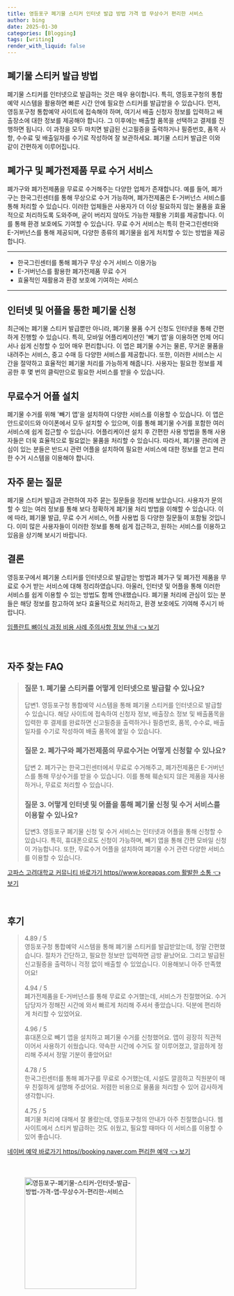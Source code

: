 ```yaml
---
title: 영등포구 폐기물 스티커 인터넷 발급 방법 가격 앱 무상수거 편리한 서비스
author: bing
date: 2025-01-30
categories: [Blogging]
tags: [writing]
render_with_liquid: false
---
```



<h2 id='폐기물 스티커 발급 방법'>폐기물 스티커 발급 방법</h2>

<p>폐기물 스티커를 인터넷으로 발급하는 것은 매우 용이합니다. 특히, 영등포구청의 통합예약 시스템을 활용하면 빠른 시간 안에 필요한 스티커를 발급받을 수 있습니다. 먼저, 영등포구청 통합예약 사이트에 접속해야 하며, 여기서 배출 신청자 정보를 입력하고 배출장소에 대한 정보를 제공해야 합니다. 그 이후에는 배출할 품목을 선택하고 결제를 진행하면 됩니다. 이 과정을 모두 마치면 발급된 신고필증을 출력하거나 필증번호, 품목 사항, 수수료 및 배출일자를 수기로 작성하여 잘 보관하세요. 폐기물 스티커 발급은 이와 같이 간편하게 이루어집니다.</p>

<h2 id='폐가구 및 폐가전제품 무료 수거 서비스'>폐가구 및 폐가전제품 무료 수거 서비스</h2>

<p>폐가구와 폐가전제품을 무료로 수거해주는 다양한 업체가 존재합니다. 예를 들어, 폐가구는 한국그린센터를 통해 무상으로 수거 가능하며, 폐가전제품은 E-거버넌스 서비스를 통해 처리할 수 있습니다. 이러한 업체들은 사용자가 더 이상 필요하지 않는 물품을 효율적으로 처리하도록 도와주며, 굳이 버리지 않아도 가능한 재활용 기회를 제공합니다. 이를 통해 환경 보호에도 기여할 수 있습니다. 무료 수거 서비스는 특히 한국그린센터와 E-거버넌스를 통해 제공되며, 다양한 종류의 폐기물을 쉽게 처치할 수 있는 방법을 제공합니다.</p>

<hr />

<ul>
    <li>한국그린센터를 통해 폐가구 무상 수거 서비스 이용가능</li>
    <li>E-거버넌스를 활용한 폐가전제품 무료 수거</li>
    <li>효율적인 재활용과 환경 보호에 기여하는 서비스</li>
</ul>

<hr />

<h2 id='인터넷 및 어플을 통한 폐기물 신청'>인터넷 및 어플을 통한 폐기물 신청</h2>

<p>최근에는 폐기물 스티커 발급뿐만 아니라, 폐기물 물품 수거 신청도 인터넷을 통해 간편하게 진행할 수 있습니다. 특히, 모바일 어플리케이션인 '빼기 앱'을 이용하면 언제 어디서나 쉽게 신청할 수 있어 매우 편리합니다. 이 앱은 폐기물 수거는 물론, 무거운 물품을 내려주는 서비스, 중고 수매 등 다양한 서비스를 제공합니다. 또한, 이러한 서비스는 시간을 절약하고 효율적인 폐기물 처리를 가능하게 해줍니다. 사용자는 필요한 정보를 제공한 후 몇 번의 클릭만으로 필요한 서비스를 받을 수 있습니다.</p>

<h2 id='무료수거 어플 설치'>무료수거 어플 설치</h2>

<p>폐기물 수거를 위해 '빼기 앱'을 설치하여 다양한 서비스를 이용할 수 있습니다. 이 앱은 안드로이드와 아이폰에서 모두 설치할 수 있으며, 이를 통해 폐기물 수거를 포함한 여러 서비스에 쉽게 접근할 수 있습니다. 어플리케이션 설치 후 간편한 사용 방법을 통해 사용자들은 더욱 효율적으로 필요없는 물품을 처리할 수 있습니다. 따라서, 폐기물 관리에 관심이 있는 분들은 반드시 관련 어플을 설치하여 필요한 서비스에 대한 정보를 얻고 편리한 수거 시스템을 이용해야 합니다.</p>

<h2 id='자주 묻는 질문'>자주 묻는 질문</h2>

<p>폐기물 스티커 발급과 관련하여 자주 묻는 질문들을 정리해 보았습니다. 사용자가 문의할 수 있는 여러 정보를 통해 보다 정확하게 폐기물 처리 방법을 이해할 수 있습니다. 이에 따라, 폐기물 발급, 무료 수거 서비스, 어플 사용법 등 다양한 질문들이 포함될 것입니다. 이미 많은 사용자들이 이러한 정보를 통해 쉽게 접근하고, 원하는 서비스를 이용하고 있음을 상기해 보시기 바랍니다.</p>

<h2 id='결론'>결론</h2>

<p>영등포구에서 폐기물 스티커를 인터넷으로 발급받는 방법과 폐가구 및 폐가전 제품을 무료로 수거 받는 서비스에 대해 정리하였습니다. 아울러, 인터넷 및 어플을 통해 이러한 서비스를 쉽게 이용할 수 있는 방법도 함께 안내했습니다. 폐기물 처리에 관심이 있는 분들은 해당 정보를 참고하여 보다 효율적으로 처리하고, 환경 보호에도 기여해 주시기 바랍니다.</p>


<p><a class="click-button" title="임플란트 뼈이식 과정 비용 사례 주의사항 정보 안내" href="https://adkhouse.github.io/posts/%EC%9E%84%ED%94%8C%EB%9E%80%ED%8A%B8-%EB%BC%88%EC%9D%B4%EC%8B%9D-%EA%B3%BC%EC%A0%95-%EB%B9%84%EC%9A%A9-%EC%82%AC%EB%A1%80-%EC%A3%BC%EC%9D%98%EC%82%AC%ED%95%AD-%EC%A0%95%EB%B3%B4-%EC%95%88%EB%82%B4/" rel="dofollow">임플란트 뼈이식 과정 비용 사례 주의사항 정보 안내 👈 보기</a></p><br>
<h2 id='자주_찾는_FAQ'>자주 찾는 FAQ</h2>
<div itemscope="" itemtype="https://schema.org/FAQPage"> 
<blockquote> 
<div itemscope="" itemprop="mainEntity" itemtype="https://schema.org/Question"> 
<h3 itemprop="name">질문 1. 폐기물 스티커를 어떻게 인터넷으로 발급할 수 있나요?</h3> 
<div itemscope="" itemprop="acceptedAnswer" itemtype="https://schema.org/Answer"> 
<span itemprop="text"> 
<p>답변1. 영등포구청 통합예약 시스템을 통해 폐기물 스티커를 인터넷으로 발급할 수 있습니다. 해당 사이트에 접속하여 신청자 정보, 배출장소 정보 및 배출품목을 입력한 후 결제를 완료하면 신고필증을 출력하거나 필증번호, 품목, 수수료, 배출일자를 수기로 작성하여 배출 품목에 붙일 수 있습니다.</p> 
</span> 
</div> 
</div> 
<div itemscope="" itemprop="mainEntity" itemtype="https://schema.org/Question"> 
<h3 itemprop="name">질문 2. 폐가구와 폐가전제품의 무료수거는 어떻게 신청할 수 있나요?</h3> 
<div itemscope="" itemprop="acceptedAnswer" itemtype="https://schema.org/Answer"> 
<span itemprop="text"> 
<p>답변 2. 폐가구는 한국그린센터에서 무료로 수거해주고, 폐가전제품은 E-거버넌스를 통해 무상수거를 받을 수 있습니다. 이를 통해 훼손되지 않은 제품을 재사용하거나, 무료로 처리할 수 있습니다.</p> 
</span> 
</div> 
</div> 
<div itemscope="" itemprop="mainEntity" itemtype="https://schema.org/Question"> 
<h3 itemprop="name">질문 3. 어떻게 인터넷 및 어플을 통해 폐기물 신청 및 수거 서비스를 이용할 수 있나요?</h3> 
<div itemscope="" itemprop="acceptedAnswer" itemtype="https://schema.org/Answer"> 
<span itemprop="text"> 
<p>답변3. 영등포구 폐기물 신청 및 수거 서비스는 인터넷과 어플을 통해 신청할 수 있습니다. 특히, 휴대폰으로도 신청이 가능하며, 빼기 앱을 통해 간편 모바일 신청이 가능합니다. 또한, 무료수거 어플을 설치하여 폐기물 수거 관련 다양한 서비스를 이용할 수 있습니다.</p> 
</span> 
</div> 
</div> 
</blockquote> 
</div>
<p><a class="click-button" title="고파스 고려대학교 커뮤니티 바로가기 https//www.koreapas.com 활발한 소통" href="https://adkhouse.github.io/posts/%EA%B3%A0%ED%8C%8C%EC%8A%A4-%EA%B3%A0%EB%A0%A4%EB%8C%80%ED%95%99%EA%B5%90-%EC%BB%A4%EB%AE%A4%EB%8B%88%ED%8B%B0-%EB%B0%94%EB%A1%9C%EA%B0%80%EA%B8%B0-httpswww.koreapas.com-%ED%99%9C%EB%B0%9C%ED%95%9C-%EC%86%8C%ED%86%B5/" rel="dofollow">고파스 고려대학교 커뮤니티 바로가기 https//www.koreapas.com 활발한 소통 👈 보기</a></p><br>
<h2 id='후기'>후기</h2>
<div itemscope itemtype="https://schema.org/Product">
  <blockquote>
  <div itemprop="review" itemscope itemtype="https://schema.org/Review">
      <div itemprop="reviewRating" itemscope itemtype="https://schema.org/Rating"> <span itemprop="ratingValue">4.89</span> / <span itemprop="bestRating">5</span> </div>
      <span itemprop="reviewBody">영등포구청 통합예약 시스템을 통해 폐기물 스티커를 발급받았는데, 정말 간편했습니다. 절차가 간단하고, 필요한 정보만 입력하면 금방 끝났어요. 그리고 발급된 신고필증을 출력하니 걱정 없이 배출할 수 있었습니다. 이용해보니 아주 만족했어요!</span>
  </div>
  <br>
  <div itemprop="review" itemscope itemtype="https://schema.org/Review">
      <div itemprop="reviewRating" itemscope itemtype="https://schema.org/Rating"> <span itemprop="ratingValue">4.94</span> / <span itemprop="bestRating">5</span> </div>
      <span itemprop="reviewBody">폐가전제품을 E-거버넌스를 통해 무료로 수거했는데, 서비스가 친절했어요. 수거 담당자가 정해진 시간에 와서 빠르게 처리해 주셔서 좋았습니다. 덕분에 편리하게 처리할 수 있었어요.</span>
  </div>
  <br>
  <div itemprop="review" itemscope itemtype="https://schema.org/Review">
      <div itemprop="reviewRating" itemscope itemtype="https://schema.org/Rating"> <span itemprop="ratingValue">4.96</span> / <span itemprop="bestRating">5</span> </div>
      <span itemprop="reviewBody">휴대폰으로 빼기 앱을 설치하고 폐기물 수거를 신청했어요. 앱이 굉장히 직관적이어서 사용하기 쉬웠습니다. 약속한 시간에 수거도 잘 이루어졌고, 깔끔하게 정리해 주셔서 정말 기분이 좋았어요!</span>
  </div>
  <br>
  <div itemprop="review" itemscope itemtype="https://schema.org/Review">
      <div itemprop="reviewRating" itemscope itemtype="https://schema.org/Rating"> <span itemprop="ratingValue">4.78</span> / <span itemprop="bestRating">5</span> </div>
      <span itemprop="reviewBody">한국그린센터를 통해 폐가구를 무료로 수거했는데, 시설도 깔끔하고 직원분이 매우 친절하게 설명해 주셨어요. 저렴한 비용으로 물품을 처리할 수 있어 감사하게 생각합니다.</span>
  </div>
  <br>
  <div itemprop="review" itemscope itemtype="https://schema.org/Review">
      <div itemprop="reviewRating" itemscope itemtype="https://schema.org/Rating"> <span itemprop="ratingValue">4.75</span> / <span itemprop="bestRating">5</span> </div>
      <span itemprop="reviewBody">폐기물 처리에 대해서 잘 몰랐는데, 영등포구청의 안내가 아주 친절했습니다. 웹사이트에서 스티커 발급하는 것도 쉬웠고, 필요할 때마다 이 서비스를 이용할 수 있어 좋습니다.</span>
  </div>
  </blockquote>
</div>
<p><a class="click-button" title="네이버 예약 바로가기 https//booking.naver.com 편리한 예약" href="https://adkhouse.github.io/posts/%EB%84%A4%EC%9D%B4%EB%B2%84-%EC%98%88%EC%95%BD-%EB%B0%94%EB%A1%9C%EA%B0%80%EA%B8%B0-httpsbooking.naver.com-%ED%8E%B8%EB%A6%AC%ED%95%9C-%EC%98%88%EC%95%BD/" rel="dofollow">네이버 예약 바로가기 https//booking.naver.com 편리한 예약 👈 보기</a></p><br>
<figure class="image"><img src="https://adkhouse.github.io/assets/img/thumbnail/영등포구-폐기물-스티커-인터넷-발급-방법-가격-앱-무상수거-편리한-서비스.webp" alt="영등포구-폐기물-스티커-인터넷-발급-방법-가격-앱-무상수거-편리한-서비스" width="256" height="256"></figure>